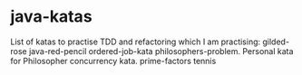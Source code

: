 # java-katas
List of katas to practise TDD and refactoring which I am practising:
gilded-rose
java-red-pencil
ordered-job-kata
philosophers-problem. Personal kata for Philosopher concurrency kata.
prime-factors
tennis


